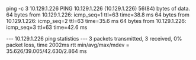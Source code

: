 




ping -c 3 10.129.1.226
PING 10.129.1.226 (10.129.1.226) 56(84) bytes of data.
64 bytes from 10.129.1.226: icmp_seq=1 ttl=63 time=38.8 ms
64 bytes from 10.129.1.226: icmp_seq=2 ttl=63 time=35.6 ms
64 bytes from 10.129.1.226: icmp_seq=3 ttl=63 time=42.6 ms

--- 10.129.1.226 ping statistics ---
3 packets transmitted, 3 received, 0% packet loss, time 2002ms
rtt min/avg/max/mdev = 35.626/39.005/42.630/2.864 ms
